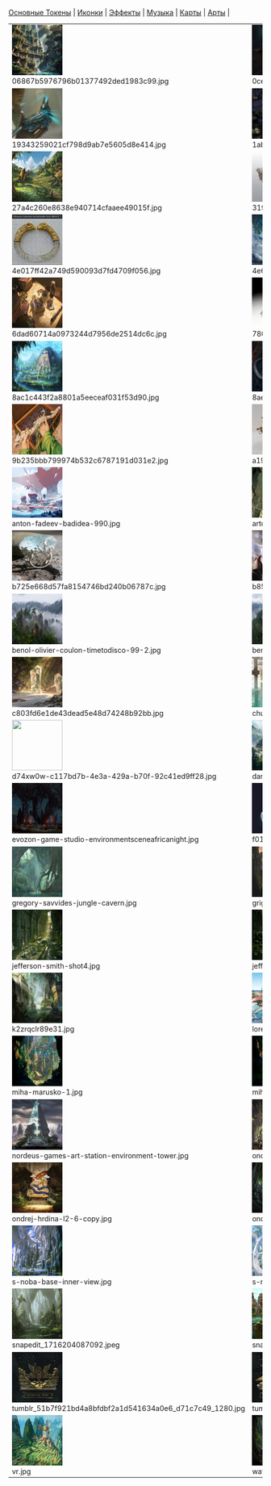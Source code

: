 [Основные Токены](https://github.com/Kobold47/Dnd-Tokens-2/blob/main/images_mark/README.md) |
[Иконки](https://github.com/Kobold47/Dnd-Tokens-2/blob/main/images_icons/README.md) |
[Эффекты](https://github.com/Kobold47/Dnd-Tokens-2/blob/main/images_sfx/README.md) |
[Музыка](https://github.com/Kobold47/Dnd-Tokens-2/blob/main/music/) |
[Карты](https://github.com/Kobold47/Dnd-Tokens-2/blob/main/images_maps/README.md) |
[Арты](https://github.com/Kobold47/Dnd-Tokens-2/blob/main/images_arts/README.md) |
<table><tr>
<tr>
<td valign="bottom">
<img src="./06867b5976796b01377492ded1983c99.jpg" width="100" height="100"><br>
06867b5976796b01377492ded1983c99.jpg
</td>

<td valign="bottom">
<img src="./0ce2df317543530acc71dfb8e0993c4a.jpg" width="100" height="100"><br>
0ce2df317543530acc71dfb8e0993c4a.jpg
</td>

<td valign="bottom">
<img src="./0f4024426f2fe6bf274c2fa831789566.jpg" width="100" height="100"><br>
0f4024426f2fe6bf274c2fa831789566.jpg
</td>

<td valign="bottom">
<img src="./0_3-4.png" width="100" height="100"><br>
0_3-4.png
</td>

<td valign="bottom">
<img src="./1000_F_543965598_qXsEg8pBgFY5Rosc6O3XWerwanKgVMGq.jpg" width="100" height="100"><br>
1000_F_543965598_qXsEg8pBgFY5Rosc6O3XWerwanKgVMGq.jpg
</td>

<td valign="bottom">
<img src="./139932ed99082361dacc66c252c395d4.jpg" width="100" height="100"><br>
139932ed99082361dacc66c252c395d4.jpg
</td>

</tr>
<tr>
<td valign="bottom">
<img src="./19343259021cf798d9ab7e5605d8e414.jpg" width="100" height="100"><br>
19343259021cf798d9ab7e5605d8e414.jpg
</td>

<td valign="bottom">
<img src="./1abd0aa539c567d7ef1275ca3f243dea.jpg" width="100" height="100"><br>
1abd0aa539c567d7ef1275ca3f243dea.jpg
</td>

<td valign="bottom">
<img src="./1u7m7jj7yon91.png" width="100" height="100"><br>
1u7m7jj7yon91.png
</td>

<td valign="bottom">
<img src="./24b2f8874453908c0c557366675db081.jpg" width="100" height="100"><br>
24b2f8874453908c0c557366675db081.jpg
</td>

<td valign="bottom">
<img src="./24ef3795c6dbb8f83a87f38ed5903bed.jpg" width="100" height="100"><br>
24ef3795c6dbb8f83a87f38ed5903bed.jpg
</td>

<td valign="bottom">
<img src="./2703dca765c8c09140c83b43b0c477ab.jpg" width="100" height="100"><br>
2703dca765c8c09140c83b43b0c477ab.jpg
</td>

</tr>
<tr>
<td valign="bottom">
<img src="./27a4c260e8638e940714cfaaee49015f.jpg" width="100" height="100"><br>
27a4c260e8638e940714cfaaee49015f.jpg
</td>

<td valign="bottom">
<img src="./3194d1c407399532376344a5fca540ed.jpg" width="100" height="100"><br>
3194d1c407399532376344a5fca540ed.jpg
</td>

<td valign="bottom">
<img src="./35f5c8fb8be791121160032fa105175f.jpg" width="100" height="100"><br>
35f5c8fb8be791121160032fa105175f.jpg
</td>

<td valign="bottom">
<img src="./3789498f3116b79a6c86e42c22c0bb98.jpg" width="100" height="100"><br>
3789498f3116b79a6c86e42c22c0bb98.jpg
</td>

<td valign="bottom">
<img src="./388dc244f7eda190bc9b1a76c9cd9d03.jpg" width="100" height="100"><br>
388dc244f7eda190bc9b1a76c9cd9d03.jpg
</td>

<td valign="bottom">
<img src="./4d9b1c8f836a650ef87eade2a14ad621.jpg" width="100" height="100"><br>
4d9b1c8f836a650ef87eade2a14ad621.jpg
</td>

</tr>
<tr>
<td valign="bottom">
<img src="./4e017ff42a749d590093d7fd4709f056.jpg" width="100" height="100"><br>
4e017ff42a749d590093d7fd4709f056.jpg
</td>

<td valign="bottom">
<img src="./4e681cb50063eef603898b4ab407503c.jpg" width="100" height="100"><br>
4e681cb50063eef603898b4ab407503c.jpg
</td>

<td valign="bottom">
<img src="./500ded10d719b7405ed341cfd54b8552.jpg" width="100" height="100"><br>
500ded10d719b7405ed341cfd54b8552.jpg
</td>

<td valign="bottom">
<img src="./57dfec526cba1227a14ae62b13e3c3c7.jpg" width="100" height="100"><br>
57dfec526cba1227a14ae62b13e3c3c7.jpg
</td>

<td valign="bottom">
<img src="./5b451b3bdd8db35812c697485d2a2d00.jpg" width="100" height="100"><br>
5b451b3bdd8db35812c697485d2a2d00.jpg
</td>

<td valign="bottom">
<img src="./6a5c6f9ba3f2b679a5d2b400e9b5adc7.jpg" width="100" height="100"><br>
6a5c6f9ba3f2b679a5d2b400e9b5adc7.jpg
</td>

</tr>
<tr>
<td valign="bottom">
<img src="./6dad60714a0973244d7956de2514dc6c.jpg" width="100" height="100"><br>
6dad60714a0973244d7956de2514dc6c.jpg
</td>

<td valign="bottom">
<img src="./780db663389e3a96129eda71e6db512c.jpg" width="100" height="100"><br>
780db663389e3a96129eda71e6db512c.jpg
</td>

<td valign="bottom">
<img src="./7a363e96a6a6370614bd61a30054ffa9.jpg" width="100" height="100"><br>
7a363e96a6a6370614bd61a30054ffa9.jpg
</td>

<td valign="bottom">
<img src="./7c576ccf893cf4bfa31b73f8d898cc50.jpg" width="100" height="100"><br>
7c576ccf893cf4bfa31b73f8d898cc50.jpg
</td>

<td valign="bottom">
<img src="./887596650ab7fe685bacab6fdc0cadd0.jpg" width="100" height="100"><br>
887596650ab7fe685bacab6fdc0cadd0.jpg
</td>

<td valign="bottom">
<img src="./8aacf658b2746516d269de2d433d11d6.jpg" width="100" height="100"><br>
8aacf658b2746516d269de2d433d11d6.jpg
</td>

</tr>
<tr>
<td valign="bottom">
<img src="./8ac1c443f2a8801a5eeceaf031f53d90.jpg" width="100" height="100"><br>
8ac1c443f2a8801a5eeceaf031f53d90.jpg
</td>

<td valign="bottom">
<img src="./8ae05ad1bc24a5fa0f8f1a06558582df.jpg" width="100" height="100"><br>
8ae05ad1bc24a5fa0f8f1a06558582df.jpg
</td>

<td valign="bottom">
<img src="./95e65e2a-a070-4d28-96d2-4beb5fe48d39.png" width="100" height="100"><br>
95e65e2a-a070-4d28-96d2-4beb5fe48d39.png
</td>

<td valign="bottom">
<img src="./9984331d30acd344bf8af9aeefd2de7e.jpg" width="100" height="100"><br>
9984331d30acd344bf8af9aeefd2de7e.jpg
</td>

<td valign="bottom">
<img src="./9a330829bf4f5225e3f470fc065deb32.jpg" width="100" height="100"><br>
9a330829bf4f5225e3f470fc065deb32.jpg
</td>

<td valign="bottom">
<img src="./9a65c48c1a02a09df7b8f8115870ab19.jpg" width="100" height="100"><br>
9a65c48c1a02a09df7b8f8115870ab19.jpg
</td>

</tr>
<tr>
<td valign="bottom">
<img src="./9b235bbb799974b532c6787191d031e2.jpg" width="100" height="100"><br>
9b235bbb799974b532c6787191d031e2.jpg
</td>

<td valign="bottom">
<img src="./a191859830146693c3fc409bfbbd85e9.jpg" width="100" height="100"><br>
a191859830146693c3fc409bfbbd85e9.jpg
</td>

<td valign="bottom">
<img src="./ae2ssddbi7h71 (1).jpg" width="100" height="100"><br>
ae2ssddbi7h71 (1).jpg
</td>

<td valign="bottom">
<img src="./ae2ssddbi7h71.jpg" width="100" height="100"><br>
ae2ssddbi7h71.jpg
</td>

<td valign="bottom">
<img src="./ahmed-haruki-idries-thumbnail-untitled-artwork.jpg" width="100" height="100"><br>
ahmed-haruki-idries-thumbnail-untitled-artwork.jpg
</td>

<td valign="bottom">
<img src="./angelina-andreas-angelina-jungleruins.jpg" width="100" height="100"><br>
angelina-andreas-angelina-jungleruins.jpg
</td>

</tr>
<tr>
<td valign="bottom">
<img src="./anton-fadeev-badidea-990.jpg" width="100" height="100"><br>
anton-fadeev-badidea-990.jpg
</td>

<td valign="bottom">
<img src="./artur-sadlos-adventure-concept-10-rain-2.jpg" width="100" height="100"><br>
artur-sadlos-adventure-concept-10-rain-2.jpg
</td>

<td valign="bottom">
<img src="./artur-sadlos-adventure-concept-5-2.jpg" width="100" height="100"><br>
artur-sadlos-adventure-concept-5-2.jpg
</td>

<td valign="bottom">
<img src="./artur-sadlos-adventure-concept-7-3.jpg" width="100" height="100"><br>
artur-sadlos-adventure-concept-7-3.jpg
</td>

<td valign="bottom">
<img src="./artur-sadlos-adventure-concept-9-2.jpg" width="100" height="100"><br>
artur-sadlos-adventure-concept-9-2.jpg
</td>

<td valign="bottom">
<img src="./aUlbRUEAIkY.jpg" width="100" height="100"><br>
aUlbRUEAIkY.jpg
</td>

</tr>
<tr>
<td valign="bottom">
<img src="./b725e668d57fa8154746bd240b06787c.jpg" width="100" height="100"><br>
b725e668d57fa8154746bd240b06787c.jpg
</td>

<td valign="bottom">
<img src="./b858de1924a3e338d9fea7b3f7adcf0e.jpg" width="100" height="100"><br>
b858de1924a3e338d9fea7b3f7adcf0e.jpg
</td>

<td valign="bottom">
<img src="./b87589ecfc705f6ff9fa5f78ff107d55.jpg" width="100" height="100"><br>
b87589ecfc705f6ff9fa5f78ff107d55.jpg
</td>

<td valign="bottom">
<img src="./b901c2d0b3ebf1bbf702bcb10dfb6c9b.jpg" width="100" height="100"><br>
b901c2d0b3ebf1bbf702bcb10dfb6c9b.jpg
</td>

<td valign="bottom">
<img src="./b94c214c0a350bb7ff58c272ffd60f70.jpg" width="100" height="100"><br>
b94c214c0a350bb7ff58c272ffd60f70.jpg
</td>

<td valign="bottom">
<img src="./b9b15eb954f2f9078c15bbb82852c4d2.jpg" width="100" height="100"><br>
b9b15eb954f2f9078c15bbb82852c4d2.jpg
</td>

</tr>
<tr>
<td valign="bottom">
<img src="./benol-olivier-coulon-timetodisco-99-2.jpg" width="100" height="100"><br>
benol-olivier-coulon-timetodisco-99-2.jpg
</td>

<td valign="bottom">
<img src="./benol-olivier-coulon-timetodisco-99-6.jpg" width="100" height="100"><br>
benol-olivier-coulon-timetodisco-99-6.jpg
</td>

<td valign="bottom">
<img src="./borisut-chamnan-borisut-2.jpg" width="100" height="100"><br>
borisut-chamnan-borisut-2.jpg
</td>

<td valign="bottom">
<img src="./c1eb3a6836eacebd012713f73b748848.jpg" width="100" height="100"><br>
c1eb3a6836eacebd012713f73b748848.jpg
</td>

<td valign="bottom">
<img src="./c4594bbb63a2e6a0b0e128c8eda3d15a.jpg" width="100" height="100"><br>
c4594bbb63a2e6a0b0e128c8eda3d15a.jpg
</td>

<td valign="bottom">
<img src="./c7538c6cb348b68f0e09599f3b22d267.jpg" width="100" height="100"><br>
c7538c6cb348b68f0e09599f3b22d267.jpg
</td>

</tr>
<tr>
<td valign="bottom">
<img src="./c803fd6e1de43dead5e48d74248b92bb.jpg" width="100" height="100"><br>
c803fd6e1de43dead5e48d74248b92bb.jpg
</td>

<td valign="bottom">
<img src="./chuck-cg-scene2.jpg" width="100" height="100"><br>
chuck-cg-scene2.jpg
</td>

<td valign="bottom">
<img src="./colobianruinsfinal.jpg" width="100" height="100"><br>
colobianruinsfinal.jpg
</td>

<td valign="bottom">
<img src="./d1a8161a560df7fb61a25cff0e157800.jpg" width="100" height="100"><br>
d1a8161a560df7fb61a25cff0e157800.jpg
</td>

<td valign="bottom">
<img src="./d278c21172f09fdaa6b97c6887517777.jpg" width="100" height="100"><br>
d278c21172f09fdaa6b97c6887517777.jpg
</td>

<td valign="bottom">
<img src="./d398afdd2f6d999fa9fdc810e8ae00d8.jpg" width="100" height="100"><br>
d398afdd2f6d999fa9fdc810e8ae00d8.jpg
</td>

</tr>
<tr>
<td valign="bottom">
<img src="./d74xw0w-c117bd7b-4e3a-429a-b70f-92c41ed9ff28.jpg" width="100" height="100"><br>
d74xw0w-c117bd7b-4e3a-429a-b70f-92c41ed9ff28.jpg
</td>

<td valign="bottom">
<img src="./damian-krzywonos-ilzijaweta-021-edit-001.jpg" width="100" height="100"><br>
damian-krzywonos-ilzijaweta-021-edit-001.jpg
</td>

<td valign="bottom">
<img src="./dec87479a2b3c91ad5c39d50170f3e2e.jpg" width="100" height="100"><br>
dec87479a2b3c91ad5c39d50170f3e2e.jpg
</td>

<td valign="bottom">
<img src="./e502554631c87508356f6f34908ba55a.jpg" width="100" height="100"><br>
e502554631c87508356f6f34908ba55a.jpg
</td>

<td valign="bottom">
<img src="./evozon-game-studio-environmentsceneafrica.jpg" width="100" height="100"><br>
evozon-game-studio-environmentsceneafrica.jpg
</td>

<td valign="bottom">
<img src="./evozon-game-studio-environmentsceneafrica1.jpg" width="100" height="100"><br>
evozon-game-studio-environmentsceneafrica1.jpg
</td>

</tr>
<tr>
<td valign="bottom">
<img src="./evozon-game-studio-environmentsceneafricanight.jpg" width="100" height="100"><br>
evozon-game-studio-environmentsceneafricanight.jpg
</td>

<td valign="bottom">
<img src="./f012ec42368285d695f6b4689f9183af.jpg" width="100" height="100"><br>
f012ec42368285d695f6b4689f9183af.jpg
</td>

<td valign="bottom">
<img src="./f0c5176cea90d1521c4ff4bbfbbd23be.jpg" width="100" height="100"><br>
f0c5176cea90d1521c4ff4bbfbbd23be.jpg
</td>

<td valign="bottom">
<img src="./f1544f44027e3454107d64e08c9eb8f4.jpg" width="100" height="100"><br>
f1544f44027e3454107d64e08c9eb8f4.jpg
</td>

<td valign="bottom">
<img src="./fe1c35d7-210b-4582-ab6a-79b0fe1063e9.jpg" width="100" height="100"><br>
fe1c35d7-210b-4582-ab6a-79b0fe1063e9.jpg
</td>

<td valign="bottom">
<img src="./felipe-ventura-eldorado-v01.jpg" width="100" height="100"><br>
felipe-ventura-eldorado-v01.jpg
</td>

</tr>
<tr>
<td valign="bottom">
<img src="./gregory-savvides-jungle-cavern.jpg" width="100" height="100"><br>
gregory-savvides-jungle-cavern.jpg
</td>

<td valign="bottom">
<img src="./grigorii-g-jungle-final-low.jpg" width="100" height="100"><br>
grigorii-g-jungle-final-low.jpg
</td>

<td valign="bottom">
<img src="./hamza-bajwa-compc (1).jpg" width="100" height="100"><br>
hamza-bajwa-compc (1).jpg
</td>

<td valign="bottom">
<img src="./imgonline-com-ua-Replace-color-wо5PYuacqpGHfy.jpg" width="100" height="100"><br>
imgonline-com-ua-Replace-color-wо5PYuacqpGHfy.jpg
</td>

<td valign="bottom">
<img src="./jefferson-smith-shot1.jpg" width="100" height="100"><br>
jefferson-smith-shot1.jpg
</td>

<td valign="bottom">
<img src="./jefferson-smith-shot2.jpg" width="100" height="100"><br>
jefferson-smith-shot2.jpg
</td>

</tr>
<tr>
<td valign="bottom">
<img src="./jefferson-smith-shot4.jpg" width="100" height="100"><br>
jefferson-smith-shot4.jpg
</td>

<td valign="bottom">
<img src="./jefferson-smith-shot5.jpg" width="100" height="100"><br>
jefferson-smith-shot5.jpg
</td>

<td valign="bottom">
<img src="./jeremy-chong-ancient-forest-city (1).jpg" width="100" height="100"><br>
jeremy-chong-ancient-forest-city (1).jpg
</td>

<td valign="bottom">
<img src="./jeremy-chong-ancient-forest-city (2).jpg" width="100" height="100"><br>
jeremy-chong-ancient-forest-city (2).jpg
</td>

<td valign="bottom">
<img src="./jeremy-chong-castle-of-the-moon (1).jpg" width="100" height="100"><br>
jeremy-chong-castle-of-the-moon (1).jpg
</td>

<td valign="bottom">
<img src="./jerome-comentale-wild-land.jpg" width="100" height="100"><br>
jerome-comentale-wild-land.jpg
</td>

</tr>
<tr>
<td valign="bottom">
<img src="./k2zrqclr89e31.jpg" width="100" height="100"><br>
k2zrqclr89e31.jpg
</td>

<td valign="bottom">
<img src="./lorenzo-lanfranconi-evolution-promo-2019-step-2 (1).jpg" width="100" height="100"><br>
lorenzo-lanfranconi-evolution-promo-2019-step-2 (1).jpg
</td>

<td valign="bottom">
<img src="./lorenzo-lanfranconi-evolution-promo-2019-step-2.jpg" width="100" height="100"><br>
lorenzo-lanfranconi-evolution-promo-2019-step-2.jpg
</td>

<td valign="bottom">
<img src="./lorenzo-lanfranconi-evolution-promo-2019-step-3.jpg" width="100" height="100"><br>
lorenzo-lanfranconi-evolution-promo-2019-step-3.jpg
</td>

<td valign="bottom">
<img src="./marthe-jonkers-martheart-watertemple1.jpg" width="100" height="100"><br>
marthe-jonkers-martheart-watertemple1.jpg
</td>

<td valign="bottom">
<img src="./marthe-jonkers-martheart-watertemple2.jpg" width="100" height="100"><br>
marthe-jonkers-martheart-watertemple2.jpg
</td>

</tr>
<tr>
<td valign="bottom">
<img src="./miha-marusko-1.jpg" width="100" height="100"><br>
miha-marusko-1.jpg
</td>

<td valign="bottom">
<img src="./miha-marusko-2-21-9.jpg" width="100" height="100"><br>
miha-marusko-2-21-9.jpg
</td>

<td valign="bottom">
<img src="./miha-marusko-3-21-9.jpg" width="100" height="100"><br>
miha-marusko-3-21-9.jpg
</td>

<td valign="bottom">
<img src="./miha-marusko-7-21-9.jpg" width="100" height="100"><br>
miha-marusko-7-21-9.jpg
</td>

<td valign="bottom">
<img src="./museup-choi-2017071301.jpg" width="100" height="100"><br>
museup-choi-2017071301.jpg
</td>

<td valign="bottom">
<img src="./Niirdal-Sarqet_-_Clara.png" width="100" height="100"><br>
Niirdal-Sarqet_-_Clara.png
</td>

</tr>
<tr>
<td valign="bottom">
<img src="./nordeus-games-art-station-environment-tower.jpg" width="100" height="100"><br>
nordeus-games-art-station-environment-tower.jpg
</td>

<td valign="bottom">
<img src="./ondrej-hrdina-krabice12-3.jpg" width="100" height="100"><br>
ondrej-hrdina-krabice12-3.jpg
</td>

<td valign="bottom">
<img src="./ondrej-hrdina-l2-10-copy.jpg" width="100" height="100"><br>
ondrej-hrdina-l2-10-copy.jpg
</td>

<td valign="bottom">
<img src="./ondrej-hrdina-l2-2-copy.jpg" width="100" height="100"><br>
ondrej-hrdina-l2-2-copy.jpg
</td>

<td valign="bottom">
<img src="./ondrej-hrdina-l2-3-copy.jpg" width="100" height="100"><br>
ondrej-hrdina-l2-3-copy.jpg
</td>

<td valign="bottom">
<img src="./ondrej-hrdina-l2-4-copy.jpg" width="100" height="100"><br>
ondrej-hrdina-l2-4-copy.jpg
</td>

</tr>
<tr>
<td valign="bottom">
<img src="./ondrej-hrdina-l2-6-copy.jpg" width="100" height="100"><br>
ondrej-hrdina-l2-6-copy.jpg
</td>

<td valign="bottom">
<img src="./ondrej-hrdina-l2-8-copy.jpg" width="100" height="100"><br>
ondrej-hrdina-l2-8-copy.jpg
</td>

<td valign="bottom">
<img src="./ondrej-hrdina-l2-9-copy.jpg" width="100" height="100"><br>
ondrej-hrdina-l2-9-copy.jpg
</td>

<td valign="bottom">
<img src="./pablo-mendoza-peces-jungle-final-retoques.jpg" width="100" height="100"><br>
pablo-mendoza-peces-jungle-final-retoques.jpg
</td>

<td valign="bottom">
<img src="./quentin-mabille-shot-4.jpg" width="100" height="100"><br>
quentin-mabille-shot-4.jpg
</td>

<td valign="bottom">
<img src="./Residuum_-_Hunter_Rogerson.png" width="100" height="100"><br>
Residuum_-_Hunter_Rogerson.png
</td>

</tr>
<tr>
<td valign="bottom">
<img src="./s-noba-base-inner-view.jpg" width="100" height="100"><br>
s-noba-base-inner-view.jpg
</td>

<td valign="bottom">
<img src="./s-noba-base-upper-view.jpg" width="100" height="100"><br>
s-noba-base-upper-view.jpg
</td>

<td valign="bottom">
<img src="./s-noba-untitled-2.jpg" width="100" height="100"><br>
s-noba-untitled-2.jpg
</td>

<td valign="bottom">
<img src="./s-noba-upper-st02-day.jpg" width="100" height="100"><br>
s-noba-upper-st02-day.jpg
</td>

<td valign="bottom">
<img src="./s-noba-view1.jpg" width="100" height="100"><br>
s-noba-view1.jpg
</td>

<td valign="bottom">
<img src="./snapedit_1716203994074.jpeg" width="100" height="100"><br>
snapedit_1716203994074.jpeg
</td>

</tr>
<tr>
<td valign="bottom">
<img src="./snapedit_1716204087092.jpeg" width="100" height="100"><br>
snapedit_1716204087092.jpeg
</td>

<td valign="bottom">
<img src="./snapedit_1718627264657.jpeg" width="100" height="100"><br>
snapedit_1718627264657.jpeg
</td>

<td valign="bottom">
<img src="./thomas-pringle-ico-jungle-ruins-pringleart.jpg" width="100" height="100"><br>
thomas-pringle-ico-jungle-ruins-pringleart.jpg
</td>

<td valign="bottom">
<img src="./thumb-1920-1282351.jpg" width="100" height="100"><br>
thumb-1920-1282351.jpg
</td>

<td valign="bottom">
<img src="./titanfall_environment_swampland_looking_at_temple_tu_bui.jpg" width="100" height="100"><br>
titanfall_environment_swampland_looking_at_temple_tu_bui.jpg
</td>

<td valign="bottom">
<img src="./tumblr_3080163b3bf29220a6fbe68777a2ce58_926f551b_1280.jpg" width="100" height="100"><br>
tumblr_3080163b3bf29220a6fbe68777a2ce58_926f551b_1280.jpg
</td>

</tr>
<tr>
<td valign="bottom">
<img src="./tumblr_51b7f921bd4a8bfdbf2a1d541634a0e6_d71c7c49_1280.jpg" width="100" height="100"><br>
tumblr_51b7f921bd4a8bfdbf2a1d541634a0e6_d71c7c49_1280.jpg
</td>

<td valign="bottom">
<img src="./tumblr_5cb671dc62dc1fa2ec63f18f66f35aa4_2e28a785_1280.jpg" width="100" height="100"><br>
tumblr_5cb671dc62dc1fa2ec63f18f66f35aa4_2e28a785_1280.jpg
</td>

<td valign="bottom">
<img src="./tumblr_9adfc99040cbcffbc60715fc228859c5_a3b50665_1280.jpg" width="100" height="100"><br>
tumblr_9adfc99040cbcffbc60715fc228859c5_a3b50665_1280.jpg
</td>

<td valign="bottom">
<img src="./tumblr_e902dd85cb24472b073d90b30a7c0a29_e8da56dd_1280.jpg" width="100" height="100"><br>
tumblr_e902dd85cb24472b073d90b30a7c0a29_e8da56dd_1280.jpg
</td>

<td valign="bottom">
<img src="./tumblr_ffec2d6b6876bae9c22d9e4939858ffc_0642bbf6_1280.jpg" width="100" height="100"><br>
tumblr_ffec2d6b6876bae9c22d9e4939858ffc_0642bbf6_1280.jpg
</td>

<td valign="bottom">
<img src="./tyler-edlin-tyler-edlin-sunbathe.jpg" width="100" height="100"><br>
tyler-edlin-tyler-edlin-sunbathe.jpg
</td>

</tr>
<tr>
<td valign="bottom">
<img src="./vr.jpg" width="100" height="100"><br>
vr.jpg
</td>

<td valign="bottom">
<img src="./waterfall-forest_14117-17496.jpg" width="100" height="100"><br>
waterfall-forest_14117-17496.jpg
</td>

<td valign="bottom">
<img src="./xiaoji-gugu-07111.jpg" width="100" height="100"><br>
xiaoji-gugu-07111.jpg
</td>

<td valign="bottom">
<img src="./апра.jpg" width="100" height="100"><br>
апра.jpg
</td>

<td valign="bottom">
<img src="./Врата.png" width="100" height="100"><br>
Врата.png
</td>

</tr></table>